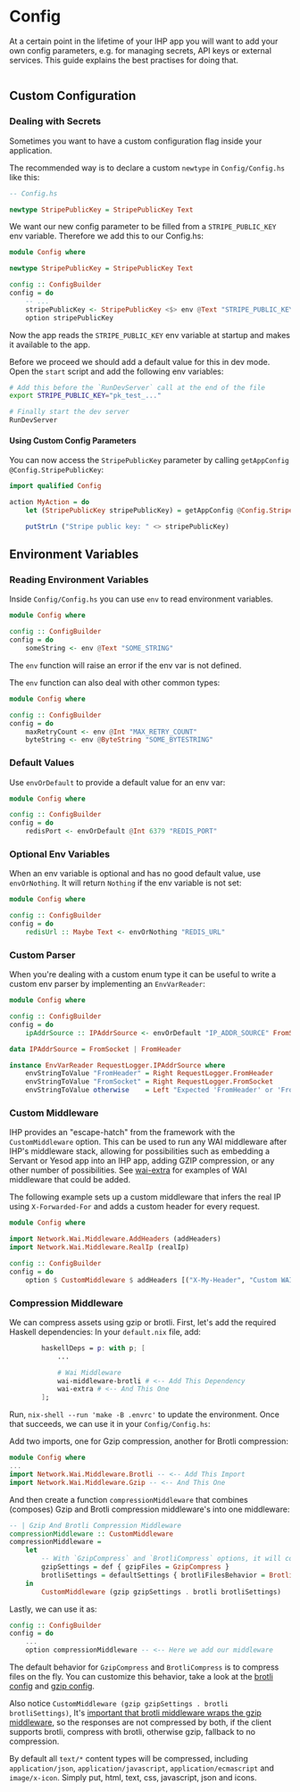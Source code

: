 # Config

At a certain point in the lifetime of your IHP app you will want to add your own config parameters, e.g. for managing secrets, API keys or external services. This guide explains the best practises for doing that.

```toc
```

## Custom Configuration

### Dealing with Secrets

Sometimes you want to have a custom configuration flag inside your application.

The recommended way is to declare a custom `newtype` in `Config/Config.hs` like this:

```haskell
-- Config.hs

newtype StripePublicKey = StripePublicKey Text
```

We want our new config parameter to be filled from a `STRIPE_PUBLIC_KEY` env variable. Therefore we add this to our Config.hs:

```haskell
module Config where

newtype StripePublicKey = StripePublicKey Text

config :: ConfigBuilder
config = do
    -- ...
    stripePublicKey <- StripePublicKey <$> env @Text "STRIPE_PUBLIC_KEY"
    option stripePublicKey
```

Now the app reads the `STRIPE_PUBLIC_KEY` env variable at startup and makes it available to the app.

Before we proceed we should add a default value for this in dev mode. Open the `start` script and add the following env variables:

```bash
# Add this before the `RunDevServer` call at the end of the file
export STRIPE_PUBLIC_KEY="pk_test_..."

# Finally start the dev server
RunDevServer
```

#### Using Custom Config Parameters

You can now access the `StripePublicKey` parameter by calling `getAppConfig @Config.StripePublicKey`:

```haskell
import qualified Config

action MyAction = do
    let (StripePublicKey stripePublicKey) = getAppConfig @Config.StripePublicKey

    putStrLn ("Stripe public key: " <> stripePublicKey)
```


## Environment Variables

### Reading Environment Variables

Inside `Config/Config.hs` you can use `env` to read environment variables.

```haskell
module Config where

config :: ConfigBuilder
config = do
    someString <- env @Text "SOME_STRING"
```

The `env` function will raise an error if the env var is not defined.

The `env` function can also deal with other common types:

```haskell
module Config where

config :: ConfigBuilder
config = do
    maxRetryCount <- env @Int "MAX_RETRY_COUNT"
    byteString <- env @ByteString "SOME_BYTESTRING"
```

### Default Values

Use `envOrDefault` to provide a default value for an env var:

```haskell
module Config where

config :: ConfigBuilder
config = do
    redisPort <- envOrDefault @Int 6379 "REDIS_PORT"
```


### Optional Env Variables

When an env variable is optional and has no good default value, use `envOrNothing`. It will return `Nothing` if the env variable is not set:

```haskell
module Config where

config :: ConfigBuilder
config = do
    redisUrl :: Maybe Text <- envOrNothing "REDIS_URL"
```

### Custom Parser

When you're dealing with a custom enum type it can be useful to write a custom env parser by implementing an `EnvVarReader`:

```haskell
module Config where

config :: ConfigBuilder
config = do
    ipAddrSource :: IPAddrSource <- envOrDefault "IP_ADDR_SOURCE" FromSocket

data IPAddrSource = FromSocket | FromHeader

instance EnvVarReader RequestLogger.IPAddrSource where
    envStringToValue "FromHeader" = Right RequestLogger.FromHeader
    envStringToValue "FromSocket" = Right RequestLogger.FromSocket
    envStringToValue otherwise    = Left "Expected 'FromHeader' or 'FromSocket'"
```

### Custom Middleware

IHP provides an "escape-hatch" from the framework with the `CustomMiddleware` option.
This can be used to run any WAI middleware after IHP's middleware stack, allowing for possibilities
such as embedding a Servant or Yesod app into an IHP app, adding GZIP compression, or any other
number of possibilities. See [wai-extra](https://hackage.haskell.org/package/wai-extra) for examples
of WAI middleware that could be added.

The following example sets up a custom middleware that infers the real IP using `X-Forwarded-For`
and adds a custom header for every request.

```haskell
module Config where

import Network.Wai.Middleware.AddHeaders (addHeaders)
import Network.Wai.Middleware.RealIp (realIp)

config :: ConfigBuilder
config = do
    option $ CustomMiddleware $ addHeaders [("X-My-Header", "Custom WAI Middleware!")] . realIp
```

### Compression Middleware
We can compress assets using gzip or brotli.
First, let's add the required Haskell dependencies:
In your `default.nix` file, add:
```nix
        haskellDeps = p: with p; [
            ...

            # Wai Middleware
            wai-middleware-brotli # <-- Add This Dependency
            wai-extra # <-- And This One
        ];
```
Run, `nix-shell --run 'make -B .envrc'` to update the environment.
Once that succeeds, we can use it in your `Config/Config.hs`:

Add two imports, one for Gzip compression, another for Brotli compression:
```haskell
module Config where
...
import Network.Wai.Middleware.Brotli -- <-- Add This Import
import Network.Wai.Middleware.Gzip -- <-- And This One
```

And then create a function `compressionMiddleware` that combines (composes) Gzip and Brotli compression middleware's into one middleware:
```haskell
-- | Gzip And Brotli Compression Middleware
compressionMiddleware :: CustomMiddleware
compressionMiddleware =
    let
        -- With `GzipCompress` and `BrotliCompress` options, it will compress per request.
        gzipSettings = def { gzipFiles = GzipCompress }
        brotliSettings = defaultSettings { brotliFilesBehavior = BrotliCompress }
    in
        CustomMiddleware (gzip gzipSettings . brotli brotliSettings)

```
Lastly, we can use it as:
```haskell
config :: ConfigBuilder
config = do
    ...
    option compressionMiddleware -- <-- Here we add our middleware
```

The default behavior for `GzipCompress` and `BrotliCompress` is to compress files on the fly.
You can customize this behavior, take a look at the [brotli config](https://github.com/iand675/hs-brotli/blob/master/wai-middleware-brotli/src/Network/Wai/Middleware/Brotli.hs#L53-L66) and [gzip config](https://github.com/yesodweb/wai/blob/master/wai-extra/Network/Wai/Middleware/Gzip.hs#L62-L73).

Also notice `CustomMiddleware (gzip gzipSettings . brotli brotliSettings)`, It's [important that brotli middleware wraps the gzip middleware](https://github.com/iand675/hs-brotli/blob/master/wai-middleware-brotli/src/Network/Wai/Middleware/Brotli.hs#L15-L17), so the responses are not compressed by both, if the client supports brotli, compress with brotli, otherwise gzip, fallback to no compression.

By default all `text/*` content types will be compressed, including `application/json`, `application/javascript`, `application/ecmascript` and `image/x-icon`.
Simply put, html, text, css, javascript, json and icons.
